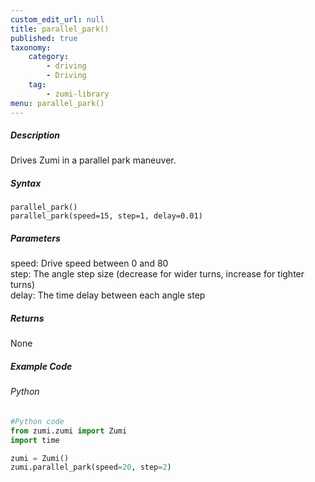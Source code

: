 ```yaml
---
custom_edit_url: null
title: parallel_park()
published: true
taxonomy:
    category:
        - driving
        - Driving
    tag:
        - zumi-library
menu: parallel_park()
---
```


##### Description
Drives Zumi in a parallel park maneuver.

##### Syntax
```parallel_park()```<br />
```parallel_park(speed=15, step=1, delay=0.01)```<br />

##### Parameters
speed: Drive speed between 0 and 80<br />
step: The angle step size (decrease for wider turns, increase for tighter turns)<br />
delay: The time delay between each angle step<br />

##### Returns
None

##### Example Code
###### Python
```python
#Python code
from zumi.zumi import Zumi
import time

zumi = Zumi()
zumi.parallel_park(speed=20, step=2)

```